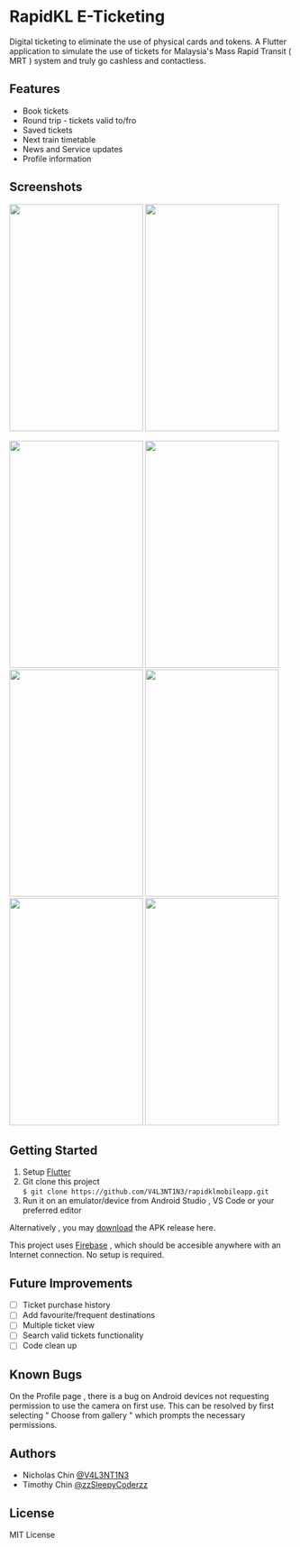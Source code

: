 # RapidKL E-Ticketing 
Digital ticketing to eliminate the use of physical cards and tokens. A Flutter application to simulate the use of tickets for Malaysia's Mass Rapid Transit ( MRT ) system and truly go cashless and contactless. 

## Features 
* Book tickets 
* Round trip - tickets valid to/fro 
* Saved tickets
* Next train timetable
* News and Service updates 
* Profile information 

## Screenshots

<p float="left">

<img src="https://user-images.githubusercontent.com/33112835/103415978-78a75100-4bbf-11eb-84d1-f15cfca408d4.gif" width="237" height="403"/>

<img src="https://user-images.githubusercontent.com/33112835/103415990-80ff8c00-4bbf-11eb-8258-5170fbb8d793.gif" width="237" height="403"/>

</p>

<p float="left">

<img src="https://user-images.githubusercontent.com/33112835/103404663-6ad9d780-4b8f-11eb-8dd6-5f19970f8cd5.png" width="237" height="403"/>

<img src="https://user-images.githubusercontent.com/33112835/103404697-8cd35a00-4b8f-11eb-9caf-2b83fd75455f.png" width="237" height="403"/>

<img src="https://user-images.githubusercontent.com/33112835/103404714-98bf1c00-4b8f-11eb-9294-e276f70aa3a3.png" width="237" height="403"/>

<img src="https://user-images.githubusercontent.com/33112835/103404744-b096a000-4b8f-11eb-95d3-9cfb30aee0bf.png" width="237" height="403"/>

<img src="https://user-images.githubusercontent.com/33112835/103404769-c4420680-4b8f-11eb-8e13-301b5c8c21c6.png" width="237" height="403"/>

<img src="https://user-images.githubusercontent.com/33112835/103404793-d2902280-4b8f-11eb-961e-dc02ace99387.png" width="237" height="403"/>

</p>

## Getting Started
1. Setup [Flutter](https://flutter.dev/docs/get-started/install)
2. Git clone this project  
`$ git clone https://github.com/V4L3NT1N3/rapidklmobileapp.git`
3. Run it on an emulator/device from Android Studio , VS Code or your preferred editor

Alternatively , you may [download](https://github.com/V4L3NT1N3/rapidklmobileapp/releases/download/v1.0-alpha/rapidkl.apk) the APK release here.

This project uses [Firebase](https://firebase.google.com/) , which should be accesible anywhere with an Internet connection. No setup is required.

## Future Improvements 
- [ ] Ticket purchase history 
- [ ] Add favourite/frequent destinations
- [ ] Multiple ticket view
- [ ] Search valid tickets functionality 
- [ ] Code clean up

## Known Bugs
On the Profile page , there is a bug on Android devices not requesting permission to use the camera on first use. This can be resolved by first selecting " Choose from gallery " which prompts the necessary permissions.

## Authors 
* Nicholas Chin [@V4L3NT1N3](https://github.com/V4L3NT1N3)
* Timothy Chin [@zzSleepyCoderzz](https://github.com/zzSleepyCoderzz)

## License
MIT License
